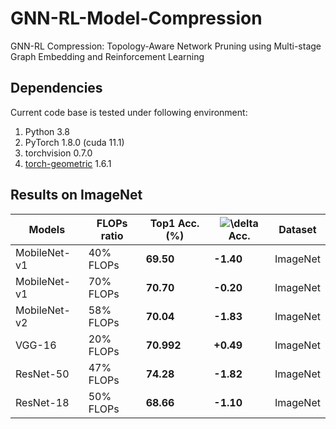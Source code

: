 # GNN-RL-Model-Compression
GNN-RL Compression: Topology-Aware Network Pruning using Multi-stage Graph Embedding and Reinforcement Learning

## Dependencies

Current code base is tested under following environment:

1. Python   3.8
2. PyTorch  1.8.0 (cuda 11.1)
3. torchvision 0.7.0
4. [torch-geometric](https://pytorch-geometric.readthedocs.io/en/latest/notes/installation.html#) 1.6.1

## Results on ImageNet
| Models                   | FLOPs ratio| Top1 Acc. (%) |![\delta](http://latex.codecogs.com/svg.latex?{\Delta}) Acc.| Dataset |
| ------------------------ | ------------     | ------------ |------------|------------|
| MobileNet-v1                | 40% FLOPs       | **69.50**  |**-1.40**  |ImageNet|
| MobileNet-v1                | 70% FLOPs       | **70.70**  |**-0.20**  |ImageNet|
| MobileNet-v2                | 58% FLOPs       | **70.04**  |**-1.83**  |ImageNet|
| VGG-16                | 20% FLOPs       | **70.992**   |**+0.49** |ImageNet|
| ResNet-50                | 47% FLOPs       | **74.28**   |**-1.82** |ImageNet|
| ResNet-18                | 50% FLOPs       | **68.66**   |**-1.10** |ImageNet|

